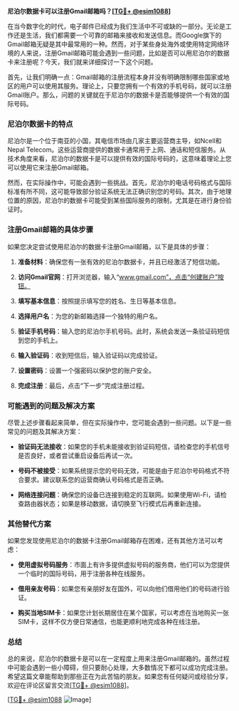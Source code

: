 **尼泊尔数据卡可以注册Gmail邮箱吗？[[TG💪+ @esim1088](https://t.me/s/esim1088)]**

在当今数字化的时代，电子邮件已经成为我们生活中不可或缺的一部分。无论是工作还是生活，我们都需要一个可靠的邮箱来接收和发送信息。而Google旗下的Gmail邮箱无疑是其中最常用的一种。然而，对于某些身处海外或使用特定网络环境的人来说，注册Gmail邮箱可能会遇到一些问题，比如是否可以用尼泊尔的数据卡来注册呢？今天，我们就来详细探讨一下这个问题。

首先，让我们明确一点：Gmail邮箱的注册流程本身并没有明确限制哪些国家或地区的用户可以使用其服务。理论上，只要您拥有一个有效的手机号码，就可以注册Gmail账户。那么，问题的关键就在于尼泊尔的数据卡是否能够提供一个有效的国际号码。

### 尼泊尔数据卡的特点

尼泊尔是一个位于南亚的小国，其电信市场由几家主要运营商主导，如Ncell和 Nepal Telecom。这些运营商提供的数据卡通常用于上网、通话和短信服务。从技术角度来看，尼泊尔的数据卡是可以提供有效的国际号码的，这意味着理论上您可以使用它来注册Gmail邮箱。

然而，在实际操作中，可能会遇到一些挑战。首先，尼泊尔的电话号码格式与国际标准有所不同，这可能导致部分验证系统无法正确识别您的号码。其次，由于地理位置的原因，尼泊尔的数据卡可能受到某些国际服务的限制，尤其是在进行身份验证时。

### 注册Gmail邮箱的具体步骤

如果您决定尝试使用尼泊尔的数据卡注册Gmail邮箱，以下是具体的步骤：

1. **准备材料**：确保您有一张有效的尼泊尔数据卡，并且已经激活了短信功能。
   
2. **访问Gmail官网**：打开浏览器，输入“www.gmail.com”，点击“创建账户”按钮。

3. **填写基本信息**：按照提示填写您的姓名、生日等基本信息。

4. **选择用户名**：为您的新邮箱选择一个独特的用户名。

5. **验证手机号码**：输入您的尼泊尔手机号码。此时，系统会发送一条验证码短信到您的手机上。

6. **输入验证码**：收到短信后，输入验证码以完成验证。

7. **设置密码**：设置一个强密码以保护您的账户安全。

8. **完成注册**：最后，点击“下一步”完成注册过程。

### 可能遇到的问题及解决方案

尽管上述步骤看起来简单，但在实际操作中，您可能会遇到一些问题。以下是一些常见的问题及其解决方案：

- **验证码无法接收**：如果您的手机未能接收到验证码短信，请检查您的手机信号是否良好，或者尝试重启设备后再试一次。

- **号码不被接受**：如果系统提示您的号码无效，可能是由于尼泊尔号码格式不符合要求。建议联系您的运营商确认号码格式是否正确。

- **网络连接问题**：确保您的设备已连接到稳定的互联网。如果使用Wi-Fi，请检查路由器状态；如果是移动数据，请切换至飞行模式后再重新连接。

### 其他替代方案

如果您发现使用尼泊尔的数据卡注册Gmail邮箱存在困难，还有其他方法可以考虑：

- **使用虚拟号码服务**：市面上有许多提供虚拟号码的服务商，他们可以为您提供一个临时的国际号码，用于注册各种在线服务。

- **借用亲友号码**：如果您有亲朋好友在国外，可以向他们借用他们的号码进行验证。

- **购买当地SIM卡**：如果您计划长期居住在某个国家，可以考虑在当地购买一张SIM卡，这样不仅方便日常通信，也能更顺利地完成各种在线注册。

### 总结

总的来说，尼泊尔的数据卡是可以在一定程度上用来注册Gmail邮箱的。虽然过程中可能会遇到一些小障碍，但只要耐心处理，大多数情况下都可以成功完成注册。希望这篇文章能帮助到那些正在为此苦恼的朋友。如果您有任何疑问或经验分享，欢迎在评论区留言交流[[TG💪+ @esim1088](https://t.me/s/esim1088)]。

[[TG💪+ @esim1088](https://t.me/s/esim1088) ![Image](https://i.postimg.cc/4NQfJmqS/Snipaste-2025-05-13-00-14-12.png)]